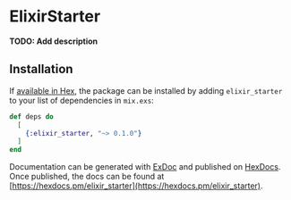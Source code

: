 # ElixirStarter

**TODO: Add description**

## Installation

If [available in Hex](https://hex.pm/docs/publish), the package can be installed
by adding `elixir_starter` to your list of dependencies in `mix.exs`:

```elixir
def deps do
  [
    {:elixir_starter, "~> 0.1.0"}
  ]
end
```

Documentation can be generated with [ExDoc](https://github.com/elixir-lang/ex_doc)
and published on [HexDocs](https://hexdocs.pm). Once published, the docs can
be found at [https://hexdocs.pm/elixir_starter](https://hexdocs.pm/elixir_starter).

